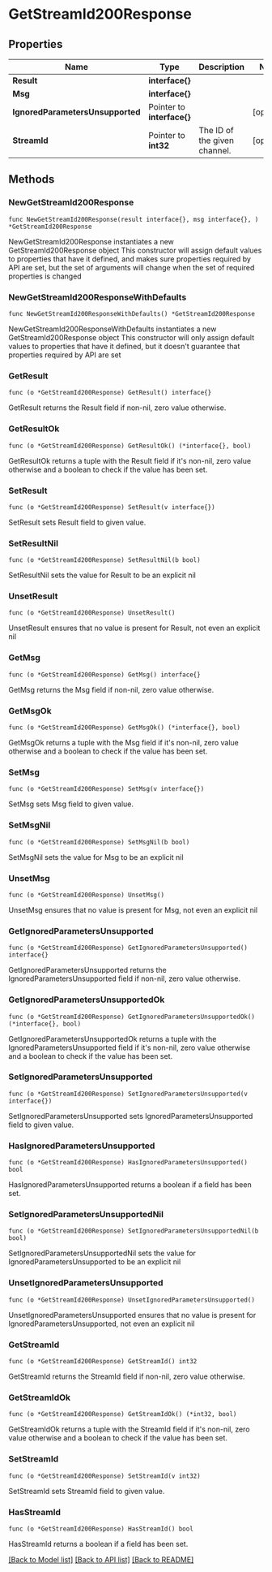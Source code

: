 # GetStreamId200Response

## Properties

Name | Type | Description | Notes
------------ | ------------- | ------------- | -------------
**Result** | **interface{}** |  | 
**Msg** | **interface{}** |  | 
**IgnoredParametersUnsupported** | Pointer to **interface{}** |  | [optional] 
**StreamId** | Pointer to **int32** | The ID of the given channel.  | [optional] 

## Methods

### NewGetStreamId200Response

`func NewGetStreamId200Response(result interface{}, msg interface{}, ) *GetStreamId200Response`

NewGetStreamId200Response instantiates a new GetStreamId200Response object
This constructor will assign default values to properties that have it defined,
and makes sure properties required by API are set, but the set of arguments
will change when the set of required properties is changed

### NewGetStreamId200ResponseWithDefaults

`func NewGetStreamId200ResponseWithDefaults() *GetStreamId200Response`

NewGetStreamId200ResponseWithDefaults instantiates a new GetStreamId200Response object
This constructor will only assign default values to properties that have it defined,
but it doesn't guarantee that properties required by API are set

### GetResult

`func (o *GetStreamId200Response) GetResult() interface{}`

GetResult returns the Result field if non-nil, zero value otherwise.

### GetResultOk

`func (o *GetStreamId200Response) GetResultOk() (*interface{}, bool)`

GetResultOk returns a tuple with the Result field if it's non-nil, zero value otherwise
and a boolean to check if the value has been set.

### SetResult

`func (o *GetStreamId200Response) SetResult(v interface{})`

SetResult sets Result field to given value.


### SetResultNil

`func (o *GetStreamId200Response) SetResultNil(b bool)`

 SetResultNil sets the value for Result to be an explicit nil

### UnsetResult
`func (o *GetStreamId200Response) UnsetResult()`

UnsetResult ensures that no value is present for Result, not even an explicit nil
### GetMsg

`func (o *GetStreamId200Response) GetMsg() interface{}`

GetMsg returns the Msg field if non-nil, zero value otherwise.

### GetMsgOk

`func (o *GetStreamId200Response) GetMsgOk() (*interface{}, bool)`

GetMsgOk returns a tuple with the Msg field if it's non-nil, zero value otherwise
and a boolean to check if the value has been set.

### SetMsg

`func (o *GetStreamId200Response) SetMsg(v interface{})`

SetMsg sets Msg field to given value.


### SetMsgNil

`func (o *GetStreamId200Response) SetMsgNil(b bool)`

 SetMsgNil sets the value for Msg to be an explicit nil

### UnsetMsg
`func (o *GetStreamId200Response) UnsetMsg()`

UnsetMsg ensures that no value is present for Msg, not even an explicit nil
### GetIgnoredParametersUnsupported

`func (o *GetStreamId200Response) GetIgnoredParametersUnsupported() interface{}`

GetIgnoredParametersUnsupported returns the IgnoredParametersUnsupported field if non-nil, zero value otherwise.

### GetIgnoredParametersUnsupportedOk

`func (o *GetStreamId200Response) GetIgnoredParametersUnsupportedOk() (*interface{}, bool)`

GetIgnoredParametersUnsupportedOk returns a tuple with the IgnoredParametersUnsupported field if it's non-nil, zero value otherwise
and a boolean to check if the value has been set.

### SetIgnoredParametersUnsupported

`func (o *GetStreamId200Response) SetIgnoredParametersUnsupported(v interface{})`

SetIgnoredParametersUnsupported sets IgnoredParametersUnsupported field to given value.

### HasIgnoredParametersUnsupported

`func (o *GetStreamId200Response) HasIgnoredParametersUnsupported() bool`

HasIgnoredParametersUnsupported returns a boolean if a field has been set.

### SetIgnoredParametersUnsupportedNil

`func (o *GetStreamId200Response) SetIgnoredParametersUnsupportedNil(b bool)`

 SetIgnoredParametersUnsupportedNil sets the value for IgnoredParametersUnsupported to be an explicit nil

### UnsetIgnoredParametersUnsupported
`func (o *GetStreamId200Response) UnsetIgnoredParametersUnsupported()`

UnsetIgnoredParametersUnsupported ensures that no value is present for IgnoredParametersUnsupported, not even an explicit nil
### GetStreamId

`func (o *GetStreamId200Response) GetStreamId() int32`

GetStreamId returns the StreamId field if non-nil, zero value otherwise.

### GetStreamIdOk

`func (o *GetStreamId200Response) GetStreamIdOk() (*int32, bool)`

GetStreamIdOk returns a tuple with the StreamId field if it's non-nil, zero value otherwise
and a boolean to check if the value has been set.

### SetStreamId

`func (o *GetStreamId200Response) SetStreamId(v int32)`

SetStreamId sets StreamId field to given value.

### HasStreamId

`func (o *GetStreamId200Response) HasStreamId() bool`

HasStreamId returns a boolean if a field has been set.


[[Back to Model list]](../README.md#documentation-for-models) [[Back to API list]](../README.md#documentation-for-api-endpoints) [[Back to README]](../README.md)


